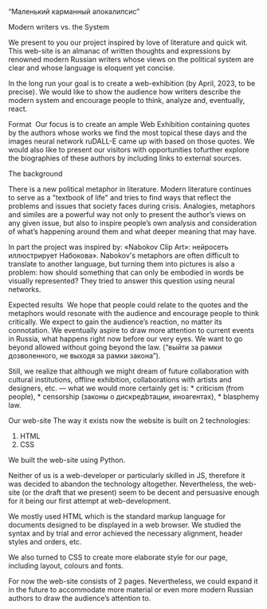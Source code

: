 “Маленький карманный апокалипсис”

Modern writers vs. the System

We present to you our project inspired by love of literature and quick wit. This web-site is an almanac of written thoughts and expressions by renowned modern Russian writers whose views on the political system are clear and whose language is eloquent yet concise. 

In the long run your goal is to create a web-exhibition (by April, 2023, to be precise). We would like to show the audience how writers describe the modern system and encourage people to think, analyze and, eventually, react.

Format 
Our focus is to create an ample Web Exhibition containing quotes by the authors whose works we find the most topical these days and the images neural network ruDALL-E came up with based on those quotes. We would also like to present our visitors with opportunities tofurther explore the biographies of these authors by including links to external sources. 


The background

There is a new political metaphor in literature.
Modern literature continues to serve as a "textbook of life" and tries to find ways that reflect the problems and issues that society faces during crisis.
Analogies, metaphors and similes are a powerful way not only to present the author’s views on any given issue, but also to inspire people’s own analysis and consideration of what’s happening around them and what deeper meaning that may have.

In part the project was inspired by:
«Nabokov Clip Art»: нейросеть иллюстрирует Набокова».
Nabokov's metaphors are often difficult to translate to another language, but turning them into pictures is also a problem: how should something that can only be embodied in words be visually represented? They tried to answer this question using neural networks.


Expected results 
We hope that people could relate to the quotes and the metaphors would resonate with the audience and encourage people to think critically. We expect to gain the audience’s reaction, no matter its connotation. We eventually aspire to draw more attention to current events in Russia, what happens right now before our very eyes. We want to go beyond allowed without going beyond the law. (“выйти за рамки дозволенного, не выходя за рамки закона”).

Still, we realize that although we might dream of future collaboration with cultural institutions, offline exhibition, collaborations with artists and designers, etc. —
		what we would more certainly get is:
            * criticism (from people),
            * censorship (законы о дискредbтации, иноагентах),
            * blasphemy law.


Our web-site
The way it exists now the website is built on 2 technologies:
1. HTML
2. CSS

We built the web-site using Python. 

Neither of us is a web-developer or particularly skilled in JS, therefore it was decided to abandon the technology altogether. Nevertheless, the web-site (or the draft that we present) seem to be decent and persuasive enough for it being our first attempt at web-development. 

We mostly used HTML which is the standard markup language for documents designed to be displayed in a web browser. We studied the syntax and by trial and error achieved the necessary alignment, header styles and orders, etc. 

We also turned to CSS to create more elaborate style for our page, including layout, colours and fonts.

For now the web-site consists of 2 pages. Nevertheless, we could expand it in the future to accommodate more material or even more modern Russian authors to draw the audience’s attention to. 


